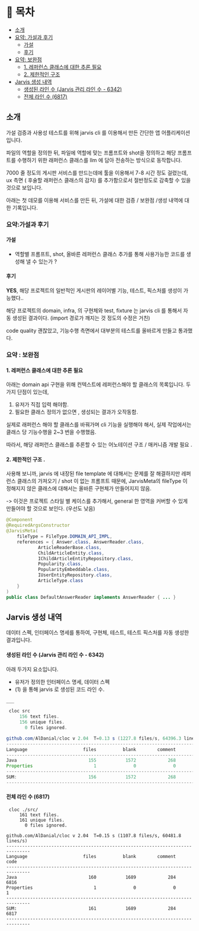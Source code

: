 
# 📘 목차

- [소개](#소개)
- [요약: 가설과 후기](#요약가설과-후기)
    - [가설](#가설)
    - [후기](#후기)
- [요약: 보완점](#요약--보완점)
    - [1. 레퍼런스 클래스에 대한 추론 필요](#1-레퍼런스-클래스에-대한-추론-필요)
    - [2. 제한적인 구조](#2-제한적인-구조)
- [Jarvis 생성 내역](#jarvis-생성-내역)
    - [생성된 라인 수 (Jarvis 관리 라인 수 - 6342)](#생성된-라인-수-jarvis-관리-라인-수---6342)
    - [전체 라인 수 (6817)](#전체-라인-수-6817)

## 소개 

가설 검증과 사용성 테스트를 위해 jarvis cli 를 이용해서 만든 간단한 앱 어플리케이션 입니다.

파일의 역할을 정의한 뒤, 파일에 역할에 맞는 프롬프트와 shot을 정의하고 해당 프롬프트를 수행하기 위한 래퍼런스 클래스를 llm 에 담아 전송하는 방식으로 동작합니다.



7000 줄 정도의 게시판 서비스를 만드는데에 툴을 이용해서 7-8 시간 정도 걸렸는데, ux 측면 ( 후술할 래퍼런스 클래스의 감지) 를 추가함으로서 절반정도로 감축할 수 있을 것으로 보입니다.

아래는 첫 데모를 이용해 서비스를 만든 뒤, 가설에 대한 검증 / 보완점 /생성 내역에 대한 기록입니다.



### 요약:가설과 후기 

#### 가설 
- 역할별 프롬프트, shot, 올바른 레퍼런스 클래스 추가를 통해 사용가능한 코드를 생성해 낼 수 있는가 ? 

#### 후기
**YES**, 해당 프로젝트의 일반적인 게시판의 레이어별 기능, 테스트, 픽스처를 생성이 가능했다..


해당 프로젝트의 domain, infra, 의 구현체와 test, fixture 는 jarvis cli 를 통해서 자동 생성된 결과이다.
(import 경로가 깨지는 것 정도의 수정은 거친)

code quality 괜찮았고, 기능수행 측면에서 대부분의 테스트를 올바르게 만들고 통과했다. 


### 요약 : 보완점

#### 1. 레퍼런스 클래스에 대한 추론 필요

아래는 domain api 구현을 위해 컨텍스트에 레퍼런스해야 할 클래스의 목록입니다.
두가지 단점이 있는데, 

1. 유저가 직접 입력 해야함.
2. 필요한 클래스 정의가 없으면 , 생성되는 결과가 오작동함.

실제로 래퍼런스 해야 할 클래스를 바꿔가며 cli 기능을 실행해야 해서, 실제 작업에서는 클래스 당 기능수행을 2~3 번을 수행했음.

따라서, 해당 래퍼런스 클래스를 추론할 수 있는 어노테이션 구조 / 매커니즘 개발 필요 .


#### 2. 제한적인 구조 .

사용해 보니까, jarvis 에 내장된 file template 에 대해서는 문제를 잘 해결하지만 
레퍼런스 클래스의 가져오기 / shot 이 없는 프롬프트 때문에, JarvisMeta의 fileType 이 정해지지 않은 클래스에 대해서는 
올바른 구현체가 만들어지지 않음. 

-> 이것은 프로젝트 스타일 별 케이스를 추가해서, general 한 영역을 커버할 수 있게 만들어야 할 것으로 보인다. (우선도 낮음)


```java
@Component
@RequiredArgsConstructor
@JarvisMeta(
    fileType = FileType.DOMAIN_API_IMPL,
    references = { Answer.class, AnswerReader.class,
            ArticleReaderBase.class,
            ChildArticleEntity.class,
            IChildArticleEntityRepository.class,
            Popularity.class,
            PopularityEmbeddable.class,
            IUserEntityRepository.class,
            ArticleType.class
    }
)
public class DefaultAnswerReader implements AnswerReader { ... }

```

## Jarvis 생성 내역 

데이터 스펙, 인터페이스 명세를 통하여, 구현체, 테스트, 테스트 픽스처를 자동 생성한 결과입니다.



#### 생성된 라인 수 (Jarvis 관리 라인 수 - 6342)

아래 두가지 요소입니다.

- 유저가 정의한 인터페이스 명세, 데이터 스펙
- (1) 을 통해 jarvis 로 생성된 코드 라인 수. 

```java
___

 cloc src 
     156 text files.
     156 unique files.                                          
       0 files ignored.

github.com/AlDanial/cloc v 2.04  T=0.13 s (1227.8 files/s, 64396.3 lines/s)
-------------------------------------------------------------------------------
Language                     files          blank        comment           code
-------------------------------------------------------------------------------
Java                           155           1572            268           6341
Properties                       1              0              0              1
-------------------------------------------------------------------------------
SUM:                           156           1572            268           6342
-------------------------------------------------------------------------------
```

#### 전체 라인 수 (6817)
```shell
 cloc ./src/              
     161 text files.
     161 unique files.                                          
       0 files ignored.

github.com/AlDanial/cloc v 2.04  T=0.15 s (1107.8 files/s, 60481.8 lines/s)
-------------------------------------------------------------------------------
Language                     files          blank        comment           code
-------------------------------------------------------------------------------
Java                           160           1689            284           6816
Properties                       1              0              0              1
-------------------------------------------------------------------------------
SUM:                           161           1689            284           6817
-------------------------------------------------------------------------------

```